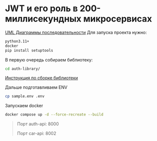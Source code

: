 # JWT и его роль в 200-миллисекундных микросервисах
[UML Диаграммы последовательности](docs/)
Для запуска проекта нужно:
```bash
python3.11+
docker
pip install setuptools
```

В первую очередь собираем библиотеку:
```bash
cd auth-library/
```
[Инструкция по сборке библиотеки](auth-library/README.md)

Дальше подготавливаем ENV
```bash
cp sample.env .env
```

Запускаем docker
```bash
docker compose up -d --force-recreate --build
```

> Порт auth-api: 8000
> 
> Порт car-api: 8002
